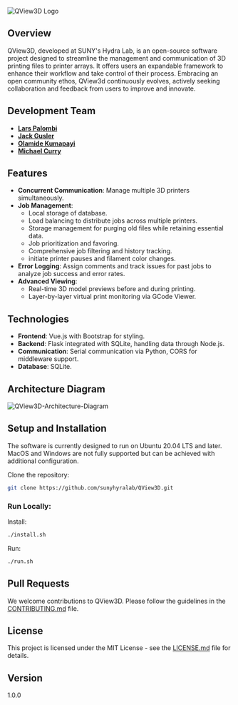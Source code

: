 ![QView3D Logo](QView3Dlogo.png)

## Overview

QView3D, developed at SUNY's Hydra Lab, is an open-source software project designed to streamline the management and communication of 3D printing files to printer arrays. It offers users an expandable framework to enhance their workflow and take control of their process. Embracing an open community ethos, QView3d continuously evolves, actively seeking collaboration and feedback from users to improve and innovate.

## Development Team

- [**Lars Palombi** ](https://github.com/Lars-Codes)
- [**Jack Gusler**](https://github.com/jackgusler)
- [**Olamide Kumapayi**](https://github.com/olakuma)
- [**Michael Curry**](https://github.com/currymike123)

## Features

- **Concurrent Communication**: Manage multiple 3D printers simultaneously.
- **Job Management**:
  - Local storage of database.
  - Load balancing to distribute jobs across multiple printers.
  - Storage management for purging old files while retaining essential data.
  - Job prioritization and favoring.
  - Comprehensive job filtering and history tracking.
  - initiate printer pauses and filament color changes.
- **Error Logging**: Assign comments and track issues for past jobs to analyze job success and error rates.
- **Advanced Viewing**:
  - Real-time 3D model previews before and during printing.
  - Layer-by-layer virtual print monitoring via GCode Viewer.

## Technologies

- **Frontend**: Vue.js with Bootstrap for styling.
- **Backend**: Flask integrated with SQLite, handling data through Node.js.
- **Communication**: Serial communication via Python, CORS for middleware support.
- **Database**: SQLite.

## Architecture Diagram

![QView3D-Architecture-Diagram](QView3D-Architecture-Diagram.jpg)

## Setup and Installation

The software is currently designed to run on Ubuntu 20.04 LTS and later. MacOS and Windows are not fully supported but can be achieved with additional configuration.

Clone the repository:

```bash
git clone https://github.com/sunyhyralab/QView3D.git
```

### Run Locally:

Install:

```bash
./install.sh
```

Run:

```bash
./run.sh
```

## Pull Requests

We welcome contributions to QView3D. Please follow the guidelines in the [CONTRIBUTING.md](CONTRIBUTING.md) file.

## License

This project is licensed under the MIT License - see the [LICENSE.md](LICENSE.md) file for details.

## Version

1.0.0
